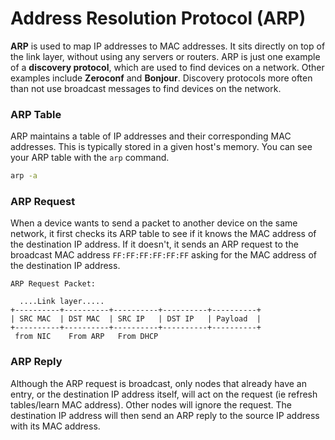 # Address Resolution Protocol (ARP)

**ARP** is used to map IP addresses to MAC addresses. It sits directly on top of the link layer, without using any servers or routers. ARP is just one example of a **discovery protocol**, which are used to find devices on a network. Other examples include **Zeroconf** and **Bonjour**. Discovery protocols more often than not use broadcast messages to find devices on the network.




### ARP Table

ARP maintains a table of IP addresses and their corresponding MAC addresses. This is typically stored in a given host's memory. You can see your ARP table with the `arp` command.

```bash
arp -a
```

### ARP Request

When a device wants to send a packet to another device on the same network, it first checks its ARP table to see if it knows the MAC address of the destination IP address. If it doesn't, it sends an ARP request to the broadcast MAC address `FF:FF:FF:FF:FF:FF` asking for the MAC address of the destination IP address.

```plaintext
ARP Request Packet:

  ....Link layer.....
+----------+----------+----------+----------+----------+
| SRC MAC  | DST MAC  | SRC IP   | DST IP   | Payload  |
+----------+----------+----------+----------+----------+
 from NIC    From ARP   From DHCP
```

### ARP Reply

Although the ARP request is broadcast, only nodes that already have an entry, or the destination IP address itself, will act on the request (ie refresh tables/learn MAC address). Other nodes will ignore the request. The destination IP address will then send an ARP reply to the source IP address with its MAC address.

